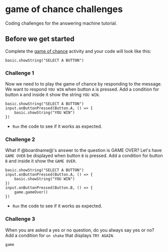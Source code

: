 # game of chance challenges

Coding challenges for the answering machine tutorial. 

## Before we get started

Complete the [game of chance](/lessons/game-of-chance/activity) activity and your code will look like this:

```blocks
basic.showString("SELECT A BUTTON")
```


### Challenge 1

Now we need to to play the game of chance by responding to the message. We want to respond `YOU WIN` when button `A` is pressed. Add a condition for button `A` and inside it show the string `YOU WIN`.


```blocks
basic.showString("SELECT A BUTTON")
input.onButtonPressed(Button.A, () => {
    basic.showString("YOU WIN")
})

```

* `Run` the code to see if it works as expected.

### Challenge 2

What if @boardname@'s answer to the question is GAME OVER? Let's have `GAME OVER` be displayed when button `B` is pressed. Add a condition for button `B` and inside it show the `GAME OVER`.

```blocks
basic.showString("SELECT A BUTTON")
input.onButtonPressed(Button.A, () => {
    basic.showString("YOU WIN")
})
input.onButtonPressed(Button.B, () => {
    game.gameOver()
})
```

* `Run` the code to see if it works as expected.

### Challenge 3

When you are asked a yes or no question, do you always say yes or no? Add a condition for `on shake` that displays `TRY AGAIN`.

```package
game
```
